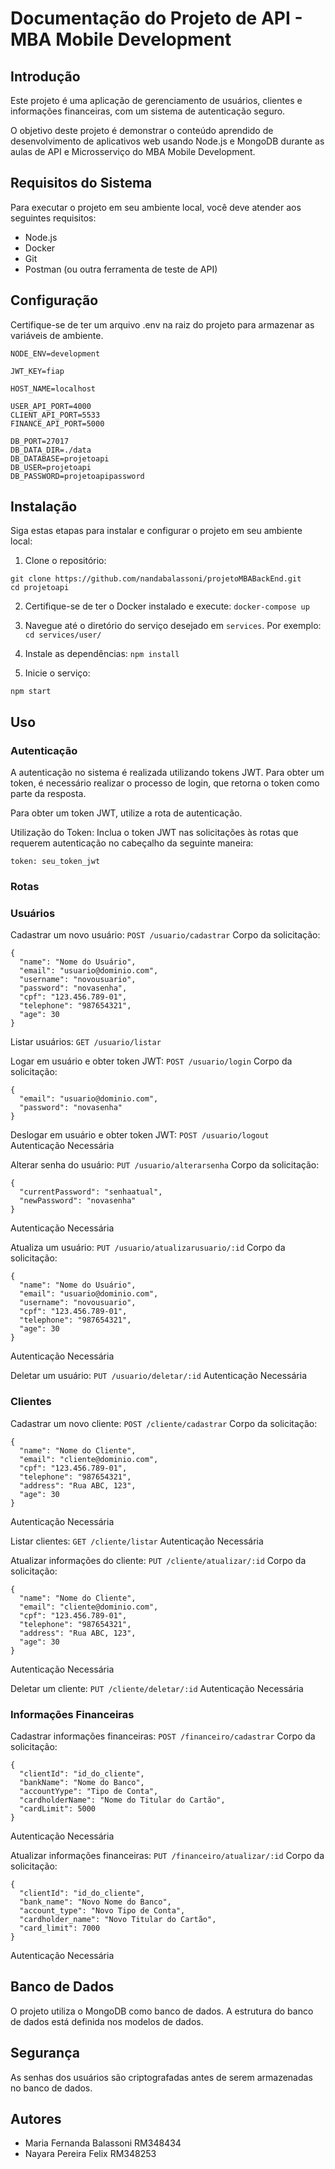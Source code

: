 # Documentação do Projeto de API - MBA Mobile Development
## Introdução
Este projeto é uma aplicação de gerenciamento de usuários, clientes e informações financeiras, com um sistema de autenticação seguro.

O objetivo deste projeto é demonstrar o conteúdo aprendido de desenvolvimento de aplicativos web usando Node.js e MongoDB durante as aulas de API e Microsserviço do MBA Mobile Development.

## Requisitos do Sistema
Para executar o projeto em seu ambiente local, você deve atender aos seguintes requisitos:

- Node.js
- Docker
- Git
- Postman (ou outra ferramenta de teste de API)
  
## Configuração
Certifique-se de ter um arquivo .env na raiz do projeto para armazenar as variáveis de ambiente.

```
NODE_ENV=development

JWT_KEY=fiap

HOST_NAME=localhost

USER_API_PORT=4000
CLIENT_API_PORT=5533
FINANCE_API_PORT=5000

DB_PORT=27017
DB_DATA_DIR=./data
DB_DATABASE=projetoapi
DB_USER=projetoapi
DB_PASSWORD=projetoapipassword
```

## Instalação
Siga estas etapas para instalar e configurar o projeto em seu ambiente local:

1. Clone o repositório:
```
git clone https://github.com/nandabalassoni/projetoMBABackEnd.git
cd projetoapi
```

2. Certifique-se de ter o Docker instalado e execute:
   ``` docker-compose up ```

3. Navegue até o diretório do serviço desejado em `services`. Por exemplo:
   ```cd services/user/```

2. Instale as dependências:
   ```npm install```

3. Inicie o serviço:

```npm start```

## Uso

### Autenticação
A autenticação no sistema é realizada utilizando tokens JWT.
Para obter um token, é necessário realizar o processo de login, que retorna o token como parte da resposta.

Para obter um token JWT, utilize a rota de autenticação.

Utilização do Token:
Inclua o token JWT nas solicitações às rotas que requerem autenticação no cabeçalho da seguinte maneira:
```
token: seu_token_jwt
```

### Rotas

### Usuários
Cadastrar um novo usuário:
```POST /usuario/cadastrar```
Corpo da solicitação:
```
{
  "name": "Nome do Usuário",
  "email": "usuario@dominio.com",
  "username": "novousuario",
  "password": "novasenha",
  "cpf": "123.456.789-01",
  "telephone": "987654321",
  "age": 30
}
```

Listar usuários:
```GET /usuario/listar```

Logar em usuário e obter token JWT:
```POST /usuario/login```
Corpo da solicitação:
```
{
  "email": "usuario@dominio.com",
  "password": "novasenha"
}
```

Deslogar em usuário e obter token JWT:
```POST /usuario/logout```
Autenticação Necessária

Alterar senha do usuário:
```PUT /usuario/alterarsenha```
Corpo da solicitação:
```
{
  "currentPassword": "senhaatual",
  "newPassword": "novasenha"
}
```
Autenticação Necessária

Atualiza um usuário:
```PUT /usuario/atualizarusuario/:id```
Corpo da solicitação:
```
{
  "name": "Nome do Usuário",
  "email": "usuario@dominio.com",
  "username": "novousuario",
  "cpf": "123.456.789-01",
  "telephone": "987654321",
  "age": 30
}
```
Autenticação Necessária

Deletar um usuário:
```PUT /usuario/deletar/:id```
Autenticação Necessária

### Clientes
Cadastrar um novo cliente:
```POST /cliente/cadastrar```
Corpo da solicitação:
```
{
  "name": "Nome do Cliente",
  "email": "cliente@dominio.com",
  "cpf": "123.456.789-01",
  "telephone": "987654321",
  "address": "Rua ABC, 123",
  "age": 30
}
```
Autenticação Necessária

Listar clientes:
```GET /cliente/listar```
Autenticação Necessária

Atualizar informações do cliente:
```PUT /cliente/atualizar/:id```
Corpo da solicitação:
```
{
  "name": "Nome do Cliente",
  "email": "cliente@dominio.com",
  "cpf": "123.456.789-01",
  "telephone": "987654321",
  "address": "Rua ABC, 123",
  "age": 30
}
```
Autenticação Necessária

Deletar um cliente:
```PUT /cliente/deletar/:id```
Autenticação Necessária

### Informações Financeiras
Cadastrar informações financeiras:
```POST /financeiro/cadastrar```
Corpo da solicitação:
```
{
  "clientId": "id_do_cliente",
  "bankName": "Nome do Banco",
  "accountYype": "Tipo de Conta",
  "cardholderName": "Nome do Titular do Cartão",
  "cardLimit": 5000
}
```
Autenticação Necessária

Atualizar informações financeiras:
```PUT /financeiro/atualizar/:id```
Corpo da solicitação:
```
{
  "clientId": "id_do_cliente",
  "bank_name": "Novo Nome do Banco",
  "account_type": "Novo Tipo de Conta",
  "cardholder_name": "Novo Titular do Cartão",
  "card_limit": 7000
}
```
Autenticação Necessária

## Banco de Dados
O projeto utiliza o MongoDB como banco de dados.
A estrutura do banco de dados está definida nos modelos de dados.

## Segurança
As senhas dos usuários são criptografadas antes de serem armazenadas no banco de dados.

## Autores
- Maria Fernanda Balassoni RM348434
- Nayara Pereira Felix RM348253